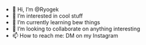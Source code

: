 - 👋 Hi, I’m @Ryogek
- 👀 I’m interested in cool stuff
- 🌱 I’m currently learning bew things
- 💞️ I’m looking to collaborate on anything interesting
- 📫 How to reach me: DM on my Instagram
